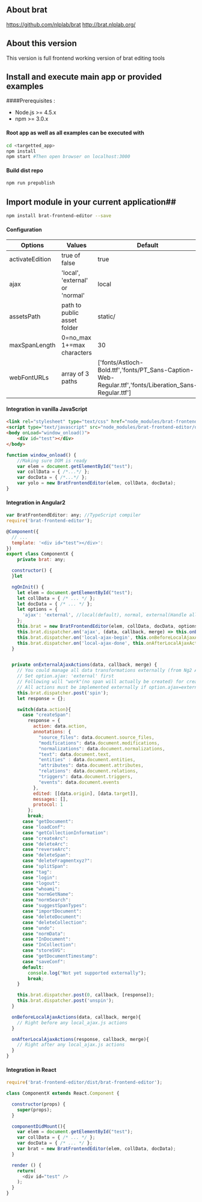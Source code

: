 ## About brat ##

https://github.com/nlplab/brat
http://brat.nlplab.org/

## About this version ##
This version is full frontend working version of brat editing tools


## Install and execute main app or provided examples
####Prerequisites :
- Node.js >= 4.5.x
- npm >= 3.0.x

#### Root app as well as all examples can be executed with
```bash
cd <targetted_app>
npm install
npm start #Then open browser on localhost:3000
```

#### Build dist repo
```bash
npm run prepublish
```

## Import module in your current application##
```bash
npm install brat-frontend-editor --save
```

#### Configuration
| Options | Values | Default |
| --- | --- | --- |
| activateEdition | true of false | true |
| ajax | 'local', 'external' or 'normal' | local |
| assetsPath | path to public asset folder | static/ |
| maxSpanLength | 0=no_max 1+=max characters | 30 |
| webFontURLs | array of 3 paths | ['fonts/Astloch-Bold.ttf','fonts/PT_Sans-Caption-Web-Regular.ttf','fonts/Liberation_Sans-Regular.ttf'] |

#### Integration in vanilla JavaScript
```html
<link rel="stylesheet" type="text/css" href="node_modules/brat-frontend-editor/dist/brat-frontend-editor.min.css"/>
<script type="text/javascript" src="node_modules/brat-frontend-editor/dist/brat-frontend-editor.js"></script>
<body onLoad="window_onload()">
    <div id="test"></div>
</body>
```

```javascript
function window_onload() {
    //Making sure DOM is ready
    var elem = document.getElementById("test");
    var collData = { /*...*/ };
    var docData = { /*...*/ };
    var yolo = new BratFrontendEditor(elem, collData, docData);
}
```

#### Integration in Angular2
```javascript
var BratFrontendEditor: any; //TypeScript compiler
require('brat-frontend-editor');

@Component({
  // ...
  template: '<div id="test"></div>':
})
export class ComponentX {
    private brat: any;

  constructor() {
  }let

  ngOnInit() {
    let elem = document.getElementById("test");
    let collData = { /* ... */ };
    let docData = { /* ... */ };
    let options = {
      'ajax': 'external', //local(default), normal, external(Handle all 'ajax' actions by yourself)
    };
    this.brat = new BratFrontendEditor(elem, collData, docData, options);
    this.brat.dispatcher.on('ajax', (data, callback, merge) => this.onExternalAjaxActions(data, callback, merge));
    this.brat.dispatcher.on('local-ajax-begin', this.onBeforeLocalAjaxActions);
    this.brat.dispatcher.on('local-ajax-done', this.onAfterLocalAjaxActions);
  }


  private onExternalAjaxActions(data, callback, merge) {
    // You could manage all data transformations externally (from Ng2 App)
    // Set option.ajax: 'external' first
    // Following will "work"(no span will actually be created) for createSpan action
    // All actions must be implemented externally if option.ajax=external
    this.brat.dispatcher.post('spin');
    let response = {};

    switch(data.action){
      case "createSpan":
        response = {
          action: data.action,
          annotations: {
            "source_files": data.document.source_files,
            "modifications": data.document.modifications,
            "normalizations": data.document.normalizations,
            "text": data.document.text,
            "entities" : data.document.entities,
            "attributes": data.document.attributes,
            "relations": data.document.relations,
            "triggers": data.document.triggers,
            "events": data.document.events
          },
          edited: [[data.origin], [data.target]],
          messages: [],
          protocol: 1
        };
        break;
      case "getDocument":
      case "loadConf":
      case "getCollectionInformation":
      case "createArc":
      case "deleteArc":
      case "reverseArc":
      case "deleteSpan":
      case "deleteFragmentxyz?":
      case "splitSpan":
      case "tag":
      case "login":
      case "logout":
      case "whoami":
      case "normGetName":
      case "normSearch":
      case "suggestSpanTypes":
      case "importDocument":
      case "deleteDocument":
      case "deleteCollection":
      case "undo":
      case "normData":
      case "InDocument":
      case "InCollection":
      case "storeSVG":
      case "getDocumentTimestamp":
      case "saveConf":
      default:
        console.log("Not yet supported externally");
        break;
    }

    this.brat.dispatcher.post(0, callback, [response]);
    this.brat.dispatcher.post('unspin');
  }

  onBeforeLocalAjaxActions(data, callback, merge){
    // Right before any local_ajax.js actions
  }

  onAfterLocalAjaxActions(response, callback, merge){
    // Right after any local_ajax.js actions
  }
}
```

#### Integration in React
```javascript
require('brat-frontend-editor/dist/brat-frontend-editor');

class ComponentX extends React.Component {

  constructor(props) {
    super(props);
  }

  componentDidMount(){
    var elem = document.getElementById("test");
    var collData = { /* ... */ };
    var docData = { /* ... */ };
    var brat = new BratFrontendEditor(elem, collData, docData);
  }

  render () {
    return(
      <div id="test" />
    );
  }
}
```
